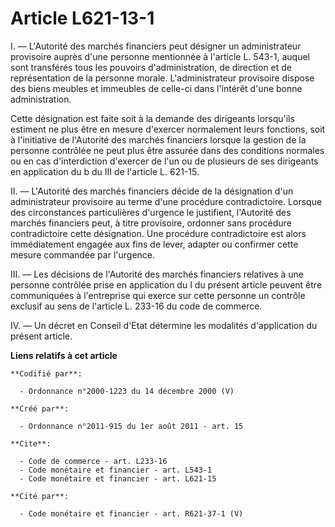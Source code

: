 # Article L621-13-1

I. ― L'Autorité des marchés financiers peut désigner un administrateur provisoire auprès d'une personne mentionnée à
l'article L. 543-1, auquel sont transférés tous les pouvoirs d'administration, de direction et de représentation de la
personne morale. L'administrateur provisoire dispose des biens meubles et immeubles de celle-ci dans l'intérêt d'une bonne
administration. 

Cette désignation est faite soit à la demande des dirigeants lorsqu'ils estiment ne plus être en mesure d'exercer normalement
leurs fonctions, soit à l'initiative de l'Autorité des marchés financiers lorsque la gestion de la personne contrôlée ne peut
plus être assurée dans des conditions normales ou en cas d'interdiction d'exercer de l'un ou de plusieurs de ses dirigeants
en application du b du III de l'article L. 621-15. 

II. ― L'Autorité des marchés financiers décide de la désignation d'un administrateur provisoire au terme d'une procédure
contradictoire. Lorsque des circonstances particulières d'urgence le justifient, l'Autorité des marchés financiers peut, à
titre provisoire, ordonner sans procédure contradictoire cette désignation. Une procédure contradictoire est alors
immédiatement engagée aux fins de lever, adapter ou confirmer cette mesure commandée par l'urgence. 

III. ― Les décisions de l'Autorité des marchés financiers relatives à une personne contrôlée prise en application du I du
présent article peuvent être communiquées à l'entreprise qui exerce sur cette personne un contrôle exclusif au sens de
l'article L. 233-16 du code de commerce. 

IV. ― Un décret en Conseil d'Etat détermine les modalités d'application du présent article.

**Liens relatifs à cet article**

	**Codifié par**:

	  - Ordonnance n°2000-1223 du 14 décembre 2000 (V)

	**Créé par**:

	  - Ordonnance n°2011-915 du 1er août 2011 - art. 15

	**Cite**:

	  - Code de commerce - art. L233-16
	  - Code monétaire et financier - art. L543-1
	  - Code monétaire et financier - art. L621-15

	**Cité par**:

	  - Code monétaire et financier - art. R621-37-1 (V)
